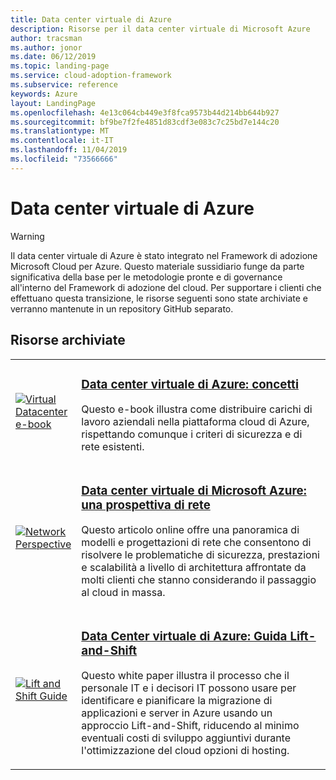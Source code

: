 ```yaml
---
title: Data center virtuale di Azure
description: Risorse per il data center virtuale di Microsoft Azure
author: tracsman
ms.author: jonor
ms.date: 06/12/2019
ms.topic: landing-page
ms.service: cloud-adoption-framework
ms.subservice: reference
keywords: Azure
layout: LandingPage
ms.openlocfilehash: 4e13c064cb449e3f8fca9573b44d214bb644b927
ms.sourcegitcommit: bf9be7f2fe4851d83cdf3e083c7c25bd7e144c20
ms.translationtype: MT
ms.contentlocale: it-IT
ms.lasthandoff: 11/04/2019
ms.locfileid: "73566666"
---
```

# <a name="azure-virtual-datacenter"></a>Data center virtuale di Azure

> [!WARNING]
> Il data center virtuale di Azure è stato integrato nel Framework di adozione Microsoft Cloud per Azure. Questo materiale sussidiario funge da parte significativa della base per le metodologie pronte e di governance all'interno del Framework di adozione del cloud. Per supportare i clienti che effettuano questa transizione, le risorse seguenti sono state archiviate e verranno mantenute in un repository GitHub separato.

## <a name="archived-resources"></a>Risorse archiviate

<!-- markdownlint-disable MD033 -->

<table>
<tr>
    <td style="width: 64px; vertical-align: middle;"><a href="https://raw.githubusercontent.com/microsoft/CloudAdoptionFramework/master/archive/vdc/Azure_Virtual_Datacenter.pdf"><img src="../_images/vdc/virtual-datacenter.svg" alt="Virtual Datacenter e-book" /></a></td>
    <td>
        <h3><a href="https://raw.githubusercontent.com/microsoft/CloudAdoptionFramework/master/archive/vdc/Azure_Virtual_Datacenter.pdf">Data center virtuale di Azure: concetti</a></h3>
        <p>Questo e-book illustra come distribuire carichi di lavoro aziendali nella piattaforma cloud di Azure, rispettando comunque i criteri di sicurezza e di rete esistenti.</p>
    </td>
</tr>
<tr>
    <td style="width: 64px; vertical-align: middle;"><a href="./networking-vdc.md"><img src="../_images/vdc/vdc-network.png" alt="Network Perspective" /></a></td>
    <td>
        <h3><a href="./networking-vdc.md">Data center virtuale di Microsoft Azure: una prospettiva di rete</a></h3>
        <p>Questo articolo online offre una panoramica di modelli e progettazioni di rete che consentono di risolvere le problematiche di sicurezza, prestazioni e scalabilità a livello di architettura affrontate da molti clienti che stanno considerando il passaggio al cloud in massa.</p>
    </td>
</tr>
<tr>
    <td style="width: 64px; vertical-align: middle;"><a href="https://raw.githubusercontent.com/microsoft/CloudAdoptionFramework/master/archive/vdc/Azure_Virtual_Datacenter_Lift_and_Shift_Guide.pdf"><img src="../_images/vdc/vdc-lift-and-shift.png" alt="Lift and Shift Guide" /></a></td>
    <td>
        <h3><a href="https://raw.githubusercontent.com/microsoft/CloudAdoptionFramework/master/archive/vdc/Azure_Virtual_Datacenter_Lift_and_Shift_Guide.pdf">Data Center virtuale di Azure: Guida Lift-and-Shift</a></h3>
        <p>Questo white paper illustra il processo che il personale IT e i decisori IT possono usare per identificare e pianificare la migrazione di applicazioni e server in Azure usando un approccio Lift-and-Shift, riducendo al minimo eventuali costi di sviluppo aggiuntivi durante l'ottimizzazione del cloud opzioni di hosting.</p>
    </td>
</tr>
</table>

<!-- markdownlint-enable MD033 -->
